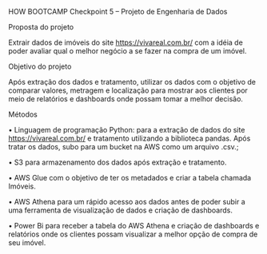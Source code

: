 HOW BOOTCAMP
Checkpoint 5 – Projeto de Engenharia de Dados

Proposta do projeto

Extrair dados de imóveis do site https://vivareal.com.br/ com a idéia de poder avaliar qual o melhor negócio a se fazer na compra de um imóvel.

Objetivo do projeto

Após extração dos dados e tratamento, utilizar os dados com o objetivo de comparar valores, metragem e localização para mostrar aos clientes por meio de relatórios e dashboards onde possam tomar a melhor decisão.

Métodos

• Linguagem de programação Python: para a extração de dados do site https://vivareal.com.br/ e tratamento utilizando a biblioteca pandas. Após tratar os dados, subo para um bucket na AWS como um arquivo .csv.;

• S3 para armazenamento dos dados após extração e tratamento.

• AWS Glue com o objetivo de ter os metadados e criar a tabela chamada Imóveis.

• AWS Athena para um rápido acesso aos dados antes de poder subir a uma ferramenta de visualização de dados e criação de dashboards.

• Power Bi para receber a tabela do AWS Athena e criação de dashboards e relatórios onde os clientes possam visualizar a melhor opção de compra de seu imóvel.


